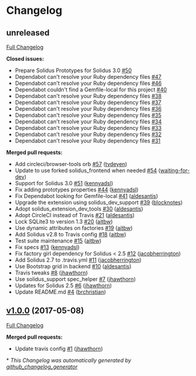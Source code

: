 # Changelog

## unreleased

[Full Changelog](https://github.com/solidusio-contrib/solidus_prototypes/compare/v1.0.0...v1.2.0)

**Closed issues:**

- Prepare Solidus Prototypes for Solidus 3.0 [\#50](https://github.com/solidusio-contrib/solidus_prototypes/issues/50)
- Dependabot can't resolve your Ruby dependency files [\#47](https://github.com/solidusio-contrib/solidus_prototypes/issues/47)
- Dependabot can't resolve your Ruby dependency files [\#46](https://github.com/solidusio-contrib/solidus_prototypes/issues/46)
- Dependabot couldn't find a Gemfile-local for this project [\#40](https://github.com/solidusio-contrib/solidus_prototypes/issues/40)
- Dependabot can't resolve your Ruby dependency files [\#38](https://github.com/solidusio-contrib/solidus_prototypes/issues/38)
- Dependabot can't resolve your Ruby dependency files [\#37](https://github.com/solidusio-contrib/solidus_prototypes/issues/37)
- Dependabot can't resolve your Ruby dependency files [\#36](https://github.com/solidusio-contrib/solidus_prototypes/issues/36)
- Dependabot can't resolve your Ruby dependency files [\#35](https://github.com/solidusio-contrib/solidus_prototypes/issues/35)
- Dependabot can't resolve your Ruby dependency files [\#34](https://github.com/solidusio-contrib/solidus_prototypes/issues/34)
- Dependabot can't resolve your Ruby dependency files [\#33](https://github.com/solidusio-contrib/solidus_prototypes/issues/33)
- Dependabot can't resolve your Ruby dependency files [\#32](https://github.com/solidusio-contrib/solidus_prototypes/issues/32)
- Dependabot can't resolve your Ruby dependency files [\#31](https://github.com/solidusio-contrib/solidus_prototypes/issues/31)

**Merged pull requests:**

- Add circleci/browser-tools orb [\#57](https://github.com/solidusio-contrib/solidus_prototypes/pull/57) ([tvdeyen](https://github.com/tvdeyen))
- Update to use forked solidus\_frontend when needed [\#54](https://github.com/solidusio-contrib/solidus_prototypes/pull/54) ([waiting-for-dev](https://github.com/waiting-for-dev))
- Support for Solidus 3.0 [\#51](https://github.com/solidusio-contrib/solidus_prototypes/pull/51) ([kennyadsl](https://github.com/kennyadsl))
- Fix adding prototypes properties [\#44](https://github.com/solidusio-contrib/solidus_prototypes/pull/44) ([kennyadsl](https://github.com/kennyadsl))
- Fix Dependabot looking for Gemfile-local [\#41](https://github.com/solidusio-contrib/solidus_prototypes/pull/41) ([aldesantis](https://github.com/aldesantis))
- Upgrade the extension using solidus\_dev\_support [\#39](https://github.com/solidusio-contrib/solidus_prototypes/pull/39) ([blocknotes](https://github.com/blocknotes))
- Adopt solidus\_extension\_dev\_tools [\#30](https://github.com/solidusio-contrib/solidus_prototypes/pull/30) ([aldesantis](https://github.com/aldesantis))
- Adopt CircleCI instead of Travis [\#21](https://github.com/solidusio-contrib/solidus_prototypes/pull/21) ([aldesantis](https://github.com/aldesantis))
- Lock SQLite3 to version 1.3 [\#20](https://github.com/solidusio-contrib/solidus_prototypes/pull/20) ([aitbw](https://github.com/aitbw))
- Use dynamic attributes on factories [\#19](https://github.com/solidusio-contrib/solidus_prototypes/pull/19) ([aitbw](https://github.com/aitbw))
- Add Solidus v2.8 to Travis config [\#18](https://github.com/solidusio-contrib/solidus_prototypes/pull/18) ([aitbw](https://github.com/aitbw))
- Test suite maintenance [\#15](https://github.com/solidusio-contrib/solidus_prototypes/pull/15) ([aitbw](https://github.com/aitbw))
- Fix specs [\#13](https://github.com/solidusio-contrib/solidus_prototypes/pull/13) ([kennyadsl](https://github.com/kennyadsl))
- Fix factory girl dependency for Solidus \< 2.5 [\#12](https://github.com/solidusio-contrib/solidus_prototypes/pull/12) ([jacobherrington](https://github.com/jacobherrington))
- Add Solidus 2.7 to .travis.yml [\#11](https://github.com/solidusio-contrib/solidus_prototypes/pull/11) ([jacobherrington](https://github.com/jacobherrington))
- Use Bootstrap grid in backend [\#10](https://github.com/solidusio-contrib/solidus_prototypes/pull/10) ([aldesantis](https://github.com/aldesantis))
- Travis tweaks [\#8](https://github.com/solidusio-contrib/solidus_prototypes/pull/8) ([jhawthorn](https://github.com/jhawthorn))
- Use solidus\_support spec\_helper [\#7](https://github.com/solidusio-contrib/solidus_prototypes/pull/7) ([jhawthorn](https://github.com/jhawthorn))
- Updates for Solidus 2.5 [\#6](https://github.com/solidusio-contrib/solidus_prototypes/pull/6) ([jhawthorn](https://github.com/jhawthorn))
- Update README.md [\#4](https://github.com/solidusio-contrib/solidus_prototypes/pull/4) ([brchristian](https://github.com/brchristian))

## [v1.0.0](https://github.com/solidusio-contrib/solidus_prototypes/tree/v1.0.0) (2017-05-08)

[Full Changelog](https://github.com/solidusio-contrib/solidus_prototypes/compare/10e23adb3b59a07e96cf89df41d794c5b7b330ee...v1.0.0)

**Merged pull requests:**

- Update travis config [\#1](https://github.com/solidusio-contrib/solidus_prototypes/pull/1) ([jhawthorn](https://github.com/jhawthorn))



\* *This Changelog was automatically generated by [github_changelog_generator](https://github.com/github-changelog-generator/github-changelog-generator)*
